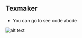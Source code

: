 ## Texmaker
- You can go to see code abode

![alt text]([[http://texmaker.photos](https://kingdownload.net/uploads/96bcd64ca45c55504792e0965699af6.jpg)/200/200](https://www.google.com/url?sa=i&url=https%3A%2F%2Fkingdownload.net%2Fwindows%2Fdownload-texmaker-504--text-editor-that-supports-latex-format-331.html&psig=AOvVaw2rDUVcbgXRb3I85o_PCCfH&ust=1653155314662000&source=images&cd=vfe&ved=0CAwQjRxqFwoTCICDyMzR7vcCFQAAAAAdAAAAABAo))
